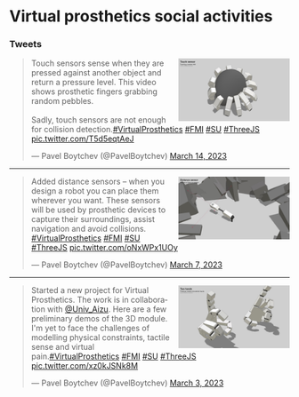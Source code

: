 # Virtual prosthetics social activities


### Tweets

<img src="../examples/snapshots/touch-sensors.jpg" width="200" style="float: right; margin-left: 1em;"><blockquote class="twitter-tweet"><p lang="en" dir="ltr">Touch sensors sense when they are pressed against another object and return a pressure level. This video shows prosthetic fingers grabbing random pebbles.<br><br>Sadly, touch sensors are not enough for collision detection.<a href="https://twitter.com/hashtag/VirtualProsthetics?src=hash&amp;ref_src=twsrc%5Etfw">#VirtualProsthetics</a> <a href="https://twitter.com/hashtag/FMI?src=hash&amp;ref_src=twsrc%5Etfw">#FMI</a> <a href="https://twitter.com/hashtag/SU?src=hash&amp;ref_src=twsrc%5Etfw">#SU</a> <a href="https://twitter.com/hashtag/ThreeJS?src=hash&amp;ref_src=twsrc%5Etfw">#ThreeJS</a> <a href="https://t.co/T5d5eqtAeJ">pic.twitter.com/T5d5eqtAeJ</a></p>&mdash; Pavel Boytchev (@PavelBoytchev) <a href="https://twitter.com/PavelBoytchev/status/1635762229730504706?ref_src=twsrc%5Etfw">March 14, 2023</a></blockquote>

---

<img src="../examples/snapshots/distance-sensors.jpg" width="200" style="float: right; margin-left: 1em;"><blockquote class="twitter-tweet"><p lang="en" dir="ltr">Added distance sensors – when you design a robot you can place them wherever you want. These sensors will be used by prosthetic devices to capture their surroundings, assist navigation and avoid collisions. <a href="https://twitter.com/hashtag/VirtualProsthetics?src=hash&amp;ref_src=twsrc%5Etfw">#VirtualProsthetics</a> <a href="https://twitter.com/hashtag/FMI?src=hash&amp;ref_src=twsrc%5Etfw">#FMI</a> <a href="https://twitter.com/hashtag/SU?src=hash&amp;ref_src=twsrc%5Etfw">#SU</a> <a href="https://twitter.com/hashtag/ThreeJS?src=hash&amp;ref_src=twsrc%5Etfw">#ThreeJS</a> <a href="https://t.co/oNxWPx1UOy">pic.twitter.com/oNxWPx1UOy</a></p>&mdash; Pavel Boytchev (@PavelBoytchev) <a href="https://twitter.com/PavelBoytchev/status/1633067541147930625?ref_src=twsrc%5Etfw">March 7, 2023</a></blockquote>

---

<img src="../examples/snapshots/two-hands.jpg" width="200" style="float: right; margin-left: 1em;"><blockquote class="twitter-tweet"><p lang="en" dir="ltr">Started a new project for Virtual Prosthetics. The work is in collaboration with <a href="https://twitter.com/Univ_Aizu?ref_src=twsrc%5Etfw">@Univ_Aizu</a>. Here are a few preliminary demos of the 3D module. I&#39;m yet to face the challenges of modelling physical constraints, tactile sense and virtual pain.<a href="https://twitter.com/hashtag/VirtualProsthetics?src=hash&amp;ref_src=twsrc%5Etfw">#VirtualProsthetics</a> <a href="https://twitter.com/hashtag/FMI?src=hash&amp;ref_src=twsrc%5Etfw">#FMI</a> <a href="https://twitter.com/hashtag/SU?src=hash&amp;ref_src=twsrc%5Etfw">#SU</a> <a href="https://twitter.com/hashtag/ThreeJS?src=hash&amp;ref_src=twsrc%5Etfw">#ThreeJS</a> <a href="https://t.co/xz0kJSNk8M">pic.twitter.com/xz0kJSNk8M</a></p>&mdash; Pavel Boytchev (@PavelBoytchev) <a href="https://twitter.com/PavelBoytchev/status/1631712716825018368?ref_src=twsrc%5Etfw">March 3, 2023</a></blockquote>

